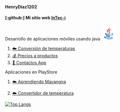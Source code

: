 #### HenryDiaz1202


#### [:github:] Mi sitio web [InTec-i](https://intec-120.web.app/) 


Desarrollo de aplicaciones móviles usando java
![](resources/java.png)

1. [:cloud: Conversión de temperaturas](https://github.com/HenryDiaz1202/TemperatureConverter.git)
2. [:moneybag: Precios a productos](https://github.com/HenryDiaz1202/PrecioProductos.git)
2. [:closed_book: Contactos App](https://github.com/HenryDiaz1202/wallip.git)
     
Aplicaciones en PlayStore

1. [:cloud: Aprendiendo Mayangna](https://play.google.com/store/apps/details?id=henry.mayangna)

1. [:cloud: Convertidor de temperatura](https://play.google.com/store/apps/details?id=com.henry.formulessolve)

<!--
![Anurag's GitHub stats](https://github-readme-stats.vercel.app/api?username=HenryDiaz1202&show_icons=true&theme=merko)
-->

[![Top Langs](https://github-readme-stats.vercel.app/api/top-langs/?username=HenryDiaz1202&layout=compact)](https://github.com/HenryDiaz1202/github-readme-stats)

